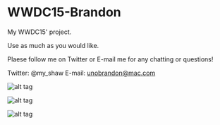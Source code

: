 # WWDC15-Brandon
My WWDC15' project.

Use as much as you would like. 

Plaese follow me on Twitter or E-mail me for any chatting or questions! 

Twitter: @my_shaw
E-mail: unobrandon@mac.com

![alt tag](http://cl.ly/aoft?_ga=1.152943673.1098882013.1424064707)

![alt tag](http://cl.ly/aoMJ?_ga=1.152943673.1098882013.1424064707)

![alt tag](http://cl.ly/image/180v3S10031P?_ga=1.152943673.1098882013.1424064707)

